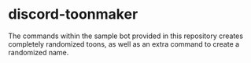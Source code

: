 # discord-toonmaker
The commands within the sample bot provided in this repository creates completely randomized toons, as well as an extra command to create a randomized name.

